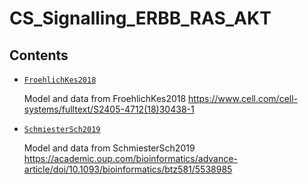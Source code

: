 # CS_Signalling_ERBB_RAS_AKT

## Contents

- [`FroehlichKes2018`](FroehlichKes2018)

  Model and data from FroehlichKes2018
  https://www.cell.com/cell-systems/fulltext/S2405-4712(18)30438-1

- [`SchmiesterSch2019`](SchmiesterSch2019)

  Model and data from SchmiesterSch2019
  https://academic.oup.com/bioinformatics/advance-article/doi/10.1093/bioinformatics/btz581/5538985




